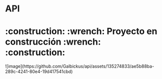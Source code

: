 <h1 text-aline center>API</h1> 
<h1>:construction: :wrench: Proyecto en construcción :wrench: :construction:</h1>
![image](https://github.com/Galbickus/api/assets/135274833/ae5b88ba-289c-4241-80e4-19d417541cbd)

